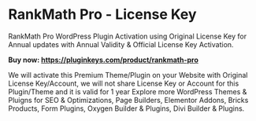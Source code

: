# RankMath Pro - License Key
RankMath Pro WordPress Plugin Activation using Original License Key for Annual updates with Annual Validity & Official License Key Activation.

**Buy now: https://pluginkeys.com/product/rankmath-pro**

We will activate this Premium Theme/Plugin on your Website with Original License Key/Account, we will not share License Key or Account for this Plugin/Theme and it is valid for 1 year
Explore more WordPress Themes & Pluigns for SEO & Optimizations, Page Builders, Elementor Addons, Bricks Products, Form Plugins, Oxygen Builder & Plugins, Divi Builder & Plugins.
